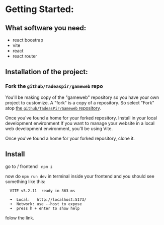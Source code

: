 





# Getting Started:

## What software you need:
- react boostrap
- vite
- react
- react router

## Installation of the project:
### Fork the `github/Tadeaspir/gameweb` repo

You'll be making copy of the "gameweb" repository so you have your own project to customize. A "fork" is a copy of a repository. So select "Fork" atop [the `github/TadeasPir/Gameweb` repository](https://github.com/TadeasPir/Gameweb).

Once you've found a home for your forked repository.
Install in your local development environment
If you want to manage your website in a local web development environment, you'll be using Vite.

Once you've found a home for your forked repository, clone it.

## Install

go to / frontend
`` npm i``



now do ``npm run dev`` in terminal inside your frontend and you should see something like this:
```
  VITE v5.2.11  ready in 363 ms

  ➜  Local:   http://localhost:5173/
  ➜  Network: use --host to expose
  ➜  press h + enter to show help

```

folow the link.
